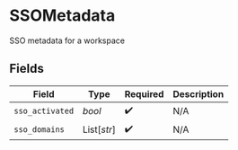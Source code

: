 # SSOMetadata

SSO metadata for a workspace


## Fields

| Field              | Type               | Required           | Description        |
| ------------------ | ------------------ | ------------------ | ------------------ |
| `sso_activated`    | *bool*             | :heavy_check_mark: | N/A                |
| `sso_domains`      | List[*str*]        | :heavy_check_mark: | N/A                |